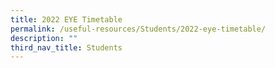 ```yaml
---
title: 2022 EYE Timetable
permalink: /useful-resources/Students/2022-eye-timetable/
description: ""
third_nav_title: Students
---
```

